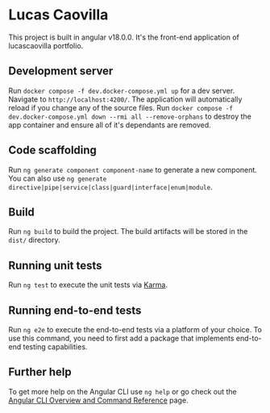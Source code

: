 # Lucas Caovilla
This project is built in angular v18.0.0.
It's the front-end application of lucascaovilla portfolio.

## Development server

Run `docker compose -f dev.docker-compose.yml up` for a dev server. Navigate to `http://localhost:4200/`. The application will automatically reload if you change any of the source files.
Run `docker compose -f dev.docker-compose.yml down --rmi all --remove-orphans` to destroy the app container and ensure all of it's dependants are removed.

## Code scaffolding

Run `ng generate component component-name` to generate a new component. You can also use `ng generate directive|pipe|service|class|guard|interface|enum|module`.

## Build

Run `ng build` to build the project. The build artifacts will be stored in the `dist/` directory.

## Running unit tests

Run `ng test` to execute the unit tests via [Karma](https://karma-runner.github.io).

## Running end-to-end tests

Run `ng e2e` to execute the end-to-end tests via a platform of your choice. To use this command, you need to first add a package that implements end-to-end testing capabilities.

## Further help

To get more help on the Angular CLI use `ng help` or go check out the [Angular CLI Overview and Command Reference](https://angular.io/cli) page.
